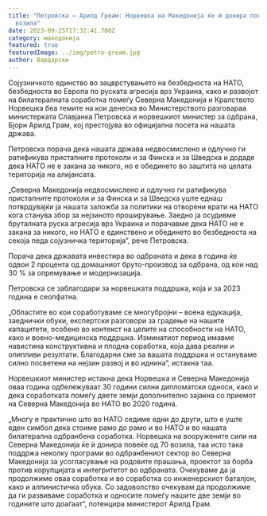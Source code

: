 ```yaml
---
title: "Петровска – Арилд Греам: Норвешка на Македонија ќе ѝ донира повеќе од 70
  возила"
date: 2023-09-25T17:32:41.700Z
category: македонија
featured: true
featuredImage: ../img/petro-gream.jpg
author: Вардарски
---
```

<!--StartFragment-->

Сојузничкото единство во зацврстувањето на безбедноста на НАТО, безбедноста во Европа по руската агресија врз Украина, како и развојот на билатералната соработка помеѓу Северна Македонија и Кралството Норвешка беа темите на кои денеска во Министерството разговараа министерката Славјанка Петровска и норвешкиот министер за одбрана, Бјорн Арилд Грам, кој престојува во официјална посета на нашата држава.

Петровска порача дека нашата држава недвосмислено и одлучно ги ратификува пристапните протоколи и за Финска и за Шведска и додаде дека НАТО не е закана за никого, но е обединето во заштита на целата територија на алијансата.

„Северна Македонија недвосмислено и одлучно ги ратификува пристапните протоколи и за Финска и за Шведска уште еднаш потврдувајќи ја нашата заложба за политики на отворени врати на НАТО кога станува збор за нејзиното проширување. Заедно ја осудивме бруталната руска агресија врз Украина и порачавме дека НАТО не е закана за никого, но НАТО е единствено и обединето во безбедноста на секоја педа сојузничка територија“, рече Петровска.

Порача дека државата инвестира во одбраната и дека в година ќе одвои 2 процента од домашниот бруто-производ за одбрана, од кои над 30 % за опремување и модернизација.

Петровска се заблагодари за норвешката поддршка, која и за 2023 година е сеопфатна.

„Областите во кои соработуваме се многубројни – воена едукација, заеднички обуки, експертски разговори за градење на нашите капацитети, особено во контекст на целите на способности на НАТО, како и воено-медицинска поддршка. Изминатиот период имавме навистина конструктивна и плодна соработка, која дава реални и опипливи резултати. Благодарни сме за вашата поддршка и остануваме силно посветени на нејзин развој и во иднина“, истакна таа.

Норвешкиот министер истакна дека Норвешка и Северна Македонија оваа година одбележуваат 30 години силни дипломатски односи, како и дека соработката помеѓу двете земји дополнително зајакна со приемот на Северна Македонија во НАТО во 2020 година.

„Многу е практично што во НАТО седиме едни до други, што е уште еден симбол дека стоиме рамо до рамо и во НАТО и во нашата билатерална одбранбена соработка. Норвешка на вооружените сили на Северна Македонија ќе ѝ донира повеќе од 70 возила, таа исто така поддржа неколку програми во одбранбениот сектор во Северна Македонија за усогласување на родовите прашања, проектот за борба против корупцијата и интегритетот во одбраната. Очекуваме да ја продолжиме оваа соработка и во соработка со инженерскиот баталјон, како и алпинистичка обука. Со задоволство очекувам да продолжиме да ги развиваме соработка и односите помеѓу нашите две земји во годините што доаѓаат“, потенцира министерот Арилд Грам.

<!--EndFragment-->
